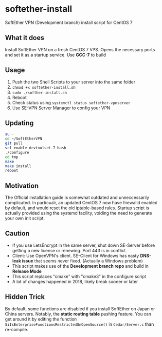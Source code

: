 # softether-install
SoftEther VPN (Development branch) install script for CentOS 7

## What it does
Install SoftEther VPN on a fresh CentOS 7 VPS. Opens the necessary ports and set it as a startup service. Use **GCC-7** to build

## Usage
1. Push the two Shell Scripts to your server into the same folder
2. ```chmod +x softether-install.sh```
3. ```sudo ./softher-install.sh```
4. Reboot
5. Check status using ```systemctl status softether-vpnserver```
6. Use SE-VPN Server Manager to config your VPN

## Updating

```bash
su -
cd ~/SoftEtherVPN
git pull
scl enable devtoolset-7 bash
./configure
cd tmp
make
make install
reboot
```

## Motivation
The Official installation guide is somewhat outdated and unneccessarily complicated. In particualr, an updated CentOS 7 now have firewalld enabled by default, and would reset the old iptable-based rules. Startup script is actually provided using the systemd facility, voiding the need to generate your own init script. 

## Caution
* If you use LetsEncrypt in the same server, shut down SE-Server before getting a new license or renewing. Port 443 is in conflict.
* Client: Use OpenVPN's client. SE-Client for Windows has nasty **DNS-leak issue** that seems never fixed. (Actually a Windows problem)
* This script makes use of the **Development branch repo** and build in **Release Mode**
* This script replaces "cmake" with "cmake3" in the configure script
* A lot of changes happened in 2018, likely break sooner or later

## Hidden Trick
By default, some functions are disabled if you install SoftEther on Japan or China servers. Notably, the __static routing table__ pushing feature. You can get around it by editing the function ```SiIsEnterpriseFunctionsRestrictedOnOpenSource()``` in ```Cedar/Server.c``` than re-compile.
